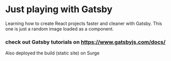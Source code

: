 # Just playing with Gatsby

Learning how to create React projects faster and cleaner with Gatsby.
This one is just a random image loaded as a component.

### check out Gatsby tutorials on https://www.gatsbyjs.com/docs/

Also deployed the build (static site) on Surge